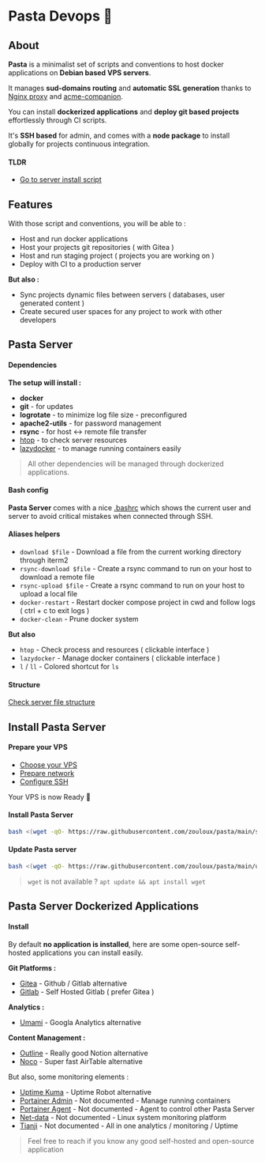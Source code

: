# Pasta Devops 🍝

## About

**Pasta** is a minimalist set of scripts and conventions to host docker applications on **Debian based VPS servers**.

It manages **sud-domains routing** and **automatic SSL generation** thanks to [Nginx proxy](https://github.com/nginx-proxy/nginx-proxy) and [acme-companion](https://github.com/nginx-proxy/acme-companion).

You can install **dockerized applications** and **deploy git based projects** effortlessly through CI scripts.

It's **SSH based** for admin, and comes with a **node package** to install globally for projects continuous integration.

#### TLDR

- [Go to server install script](#install-pasta-server)

## Features

With those script and conventions, you will be able to :
- Host and run docker applications
- Host your projects git repositories ( with Gitea )
- Host and run staging project ( projects you are working on )
- Deploy with CI to a production server

**But also :**
- Sync projects dynamic files between servers ( databases, user generated content )
- Create secured user spaces for any project to work with other developers

## Pasta Server

#### Dependencies

**The setup will install :**
- **docker**
- **git** - for updates
- **logrotate** - to minimize log file size - preconfigured
- **apache2-utils** - for password management
- **rsync** - for host <-> remote file transfer
- [htop](https://github.com/htop-dev/htop?tab=readme-ov-file) - to check server resources
- [lazydocker](https://github.com/jesseduffield/lazydocker) - to manage running containers easily

> All other dependencies will be managed through dockerized applications.

#### Bash config

**Pasta Server** comes with a nice [.bashrc](./.bashrc) which shows the current user and server to avoid critical mistakes when connected through SSH.

#### Aliases helpers

- `download $file` - Download a file from the current working directory through iterm2
- `rsync-download $file` - Create a rsync command to run on your host to download a remote file
- `rsync-upload $file` - Create a rsync command to run on your host to upload a local file
- `docker-restart` - Restart docker compose project in cwd and follow logs ( ctrl + c to exit logs )
- `docker-clean` - Prune docker system

**But also**
- `htop` - Check process and resources ( clickable interface )
- `lazydocker` - Manage docker containers ( clickable interface )
- `l` / `ll` - Colored shortcut for `ls`

#### Structure

[Check server file structure](./doc/10.server-file-structure.md)


## Install Pasta Server

#### Prepare your VPS

- [Choose your VPS](./doc/00.choose-vps.md)
- [Prepare network](./doc/01.prepare-vps-network.md)
- [Configure SSH](./doc/02.configure-vps-ssh.md)

Your VPS is now Ready 🎉

#### Install Pasta Server

```bash
bash <(wget -qO- https://raw.githubusercontent.com/zouloux/pasta/main/setup.sh)
```

#### Update Pasta server

```bash
bash <(wget -qO- https://raw.githubusercontent.com/zouloux/pasta/main/update.sh)
```

> `wget` is not available ? `apt update && apt install wget`

## Pasta Server Dockerized Applications

#### Install

By default **no application is installed**, here are some open-source self-hosted applications you can install easily. 

**Git Platforms :**
- [Gitea](./containers/apps/gitea) - Github / Gitlab alternative
- [Gitlab](./containers/apps/gitlab) - Self Hosted Gitlab ( prefer Gitea ) 

**Analytics :**
- [Umami](./containers/apps/umami) - Googla Analytics alternative

**Content Management :**
- [Outline](./containers/apps/outline) - Really good Notion alternative
- [Noco](./containers/apps/noco) - Super fast AirTable alternative

But also, some monitoring elements :
- [Uptime Kuma](./containers/apps/kuma) - Uptime Robot alternative
- [Portainer Admin](./containers/apps/portainer-admin) - Not documented - Manage running containers
- [Portainer Agent](./containers/apps/portainer-agent) - Not documented - Agent to control other Pasta Server
- [Net-data](./containers/apps/netdata) - Not documented - Linux system monitoring platform
- [Tianji](./containers/apps/tianji) - Not documented - All in one analytics / monitoring / Uptime

> Feel free to reach if you know any good self-hosted and open-source application